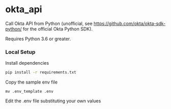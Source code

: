 # okta_api
Call Okta API from Python (unofficial, see https://github.com/okta/okta-sdk-python/ for the official Okta Python SDK).

Requires Python 3.6 or greater.

### Local Setup
Install dependencies
```sh
pip install -r requirements.txt
```
Copy the sample env file
```
mv .env_template .env
```
Edit the .env file substituting your own values
